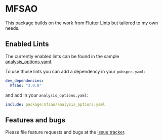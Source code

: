 # MFSAO

This package builds on the work from [Flutter Lints](https://pub.dev/packages/flutter_lints) but tailored to my own needs.

## Enabled Lints

The currently enabled lints can be found in the sample
[analysis_options.yaml](https://github.com/jogboms/mfsao/blob/master/lib/analysis_options.yaml).

To use those lints you can add a dependency in your `pubspec.yaml`:

```yaml
dev_dependencies:
  mfsao: "3.0.0"
```

and add in your `analysis_options.yaml`:

```yaml
include: package:mfsao/analysis_options.yaml
```

## Features and bugs

Please file feature requests and bugs at the [issue tracker][tracker].

[tracker]: https://github.com/jogboms/mfsao/issues
